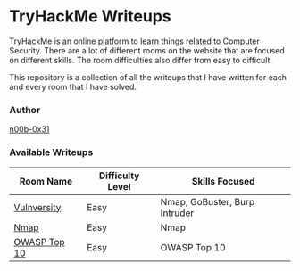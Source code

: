 # TryHackMe Writeups

TryHackMe is an online platform to learn things related to Computer Security. There are a lot of different rooms on the website that are focused on different skills. The room difficulties also differ from easy to difficult.

This repository is a collection of all the writeups that I have written for each and every room that I have solved.

### Author
[n00b-0x31](https://tryhackme.com/p/n00b0x31)

### Available Writeups
| Room Name | Difficulty Level | Skills Focused |
|-----------|------------------|----------------|
|[Vulnversity](https://github.com/n00b-0x31/TryHackMe-Writeups/blob/master/Vulnversity/vulnversity_writeup.md)|Easy|Nmap, GoBuster, Burp Intruder|
|[Nmap](https://github.com/n00b-0x31/TryHackMe-Writeups/blob/master/Nmap/nmap_writeup.md)|Easy|Nmap|
|[OWASP Top 10](https://github.com/n00b-0x31/TryHackMe-Writeups/blob/master/OWASP_Top_10/writeup.md)|Easy|OWASP Top 10|
